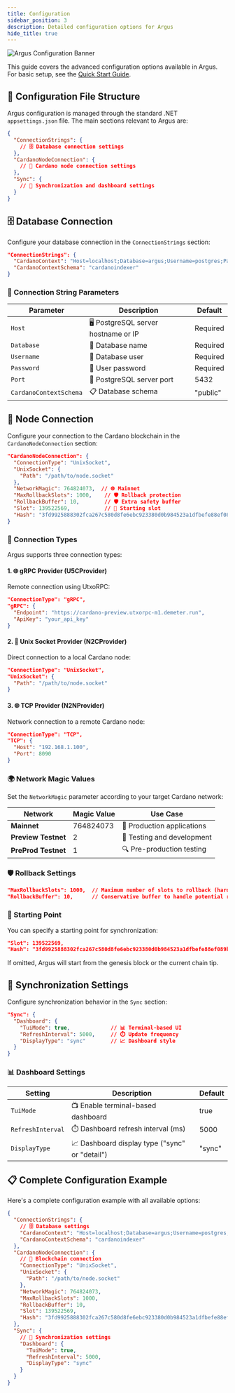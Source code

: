 ```yaml
---
title: Configuration
sidebar_position: 3
description: Detailed configuration options for Argus
hide_title: true
---
```


![Argus Configuration Banner](/img/docs/argus/getting-started/argus-config-banner.webp)

This guide covers the advanced configuration options available in Argus. For basic setup, see the [Quick Start Guide](./quick-start).

## 📄 Configuration File Structure

Argus configuration is managed through the standard .NET `appsettings.json` file. The main sections relevant to Argus are:

```json
{
  "ConnectionStrings": {
    // 🗄️ Database connection settings
  },
  "CardanoNodeConnection": {
    // 🔗 Cardano node connection settings
  },
  "Sync": {
    // 🔄 Synchronization and dashboard settings
  }
}
```

## 🗄️ Database Connection

Configure your database connection in the `ConnectionStrings` section:

```json
"ConnectionStrings": {
  "CardanoContext": "Host=localhost;Database=argus;Username=postgres;Password=password;Port=5432",
  "CardanoContextSchema": "cardanoindexer"
}
```

### 🔧 Connection String Parameters

| Parameter | Description | Default |
|-----------|-------------|---------|
| `Host` | 🖥️ PostgreSQL server hostname or IP | Required |
| `Database` | 💾 Database name | Required |
| `Username` | 👤 Database user | Required |
| `Password` | 🔑 User password | Required |
| `Port` | 🔌 PostgreSQL server port | 5432 |
| `CardanoContextSchema` | 📋 Database schema | "public" |

## 🔗 Node Connection

Configure your connection to the Cardano blockchain in the `CardanoNodeConnection` section:

```json
"CardanoNodeConnection": {
  "ConnectionType": "UnixSocket",
  "UnixSocket": {
    "Path": "/path/to/node.socket"
  },
  "NetworkMagic": 764824073,  // 🌐 Mainnet
  "MaxRollbackSlots": 1000,    // 🛡️ Rollback protection
  "RollbackBuffer": 10,        // 🛡️ Extra safety buffer
  "Slot": 139522569,           // 🏁 Starting slot
  "Hash": "3fd9925888302fca267c580d8fe6ebc923380d0b984523a1dfbefe88ef089b66"  // 🏁 Starting block
}
```

### 🔌 Connection Types

Argus supports three connection types:

#### 1. 🌐 gRPC Provider (U5CProvider)

Remote connection using UtxoRPC:

```json
"ConnectionType": "gRPC",
"gRPC": {
  "Endpoint": "https://cardano-preview.utxorpc-m1.demeter.run",
  "ApiKey": "your_api_key"
}
```

#### 2. 🔌 Unix Socket Provider (N2CProvider)

Direct connection to a local Cardano node:

```json
"ConnectionType": "UnixSocket",
"UnixSocket": {
  "Path": "/path/to/node.socket"
}
```

#### 3. 🌐 TCP Provider (N2NProvider)

Network connection to a remote Cardano node:

```json
"ConnectionType": "TCP",
"TCP": {
  "Host": "192.168.1.100",
  "Port": 8090
}
```

### 🌍 Network Magic Values

Set the `NetworkMagic` parameter according to your target Cardano network:

| Network | Magic Value | Use Case |
|---------|-------------|----------|
| **Mainnet** | 764824073 | 🏢 Production applications |
| **Preview Testnet** | 2 | 🧪 Testing and development |
| **PreProd Testnet** | 1 | 🔍 Pre-production testing |

### 🛡️ Rollback Settings

```json
"MaxRollbackSlots": 1000,  // Maximum number of slots to rollback (hard limit)
"RollbackBuffer": 10,      // Conservative buffer to handle potential rollbacks
```

### 🏁 Starting Point

You can specify a starting point for synchronization:

```json
"Slot": 139522569,                                                        // Starting slot
"Hash": "3fd9925888302fca267c580d8fe6ebc923380d0b984523a1dfbefe88ef089b66"  // Block hash at that slot
```

If omitted, Argus will start from the genesis block or the current chain tip.

## 🔄 Synchronization Settings

Configure synchronization behavior in the `Sync` section:

```json
"Sync": {
  "Dashboard": {
    "TuiMode": true,             // 📊 Terminal-based UI
    "RefreshInterval": 5000,     // ⏱️ Update frequency
    "DisplayType": "sync"        // 📈 Dashboard style
  }
}
```

### 📊 Dashboard Settings

| Setting | Description | Default |
|---------|-------------|---------|
| `TuiMode` | 📺 Enable terminal-based dashboard | true |
| `RefreshInterval` | ⏱️ Dashboard refresh interval (ms) | 5000 |
| `DisplayType` | 📈 Dashboard display type ("sync" or "detail") | "sync" |

## 📋 Complete Configuration Example

Here's a complete configuration example with all available options:

```json
{
  "ConnectionStrings": {
    // 🗄️ Database settings
    "CardanoContext": "Host=localhost;Database=argus;Username=postgres;Password=password;Port=5432",
    "CardanoContextSchema": "cardanoindexer"
  },
  "CardanoNodeConnection": {
    // 🔗 Blockchain connection
    "ConnectionType": "UnixSocket",
    "UnixSocket": {
      "Path": "/path/to/node.socket"
    },
    "NetworkMagic": 764824073,
    "MaxRollbackSlots": 1000,
    "RollbackBuffer": 10,
    "Slot": 139522569,
    "Hash": "3fd9925888302fca267c580d8fe6ebc923380d0b984523a1dfbefe88ef089b66"
  },
  "Sync": {
    // 🔄 Synchronization settings
    "Dashboard": {
      "TuiMode": true,
      "RefreshInterval": 5000,
      "DisplayType": "sync"
    }
  }
}
```